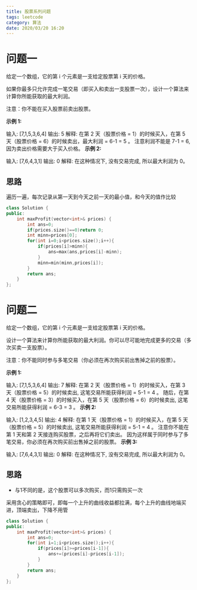 ```yaml
---
title: 股票系列问题
tags: leetcode
category: 算法
date: 2020/03/20 16:20
---
```


# 问题一

给定一个数组，它的第 i 个元素是一支给定股票第 i 天的价格。

如果你最多只允许完成一笔交易（即买入和卖出一支股票一次），设计一个算法来计算你所能获取的最大利润。

注意：你不能在买入股票前卖出股票。



**示例 1:**

输入: [7,1,5,3,6,4]
输出: 5
解释: 在第 2 天（股票价格 = 1）的时候买入，在第 5 天（股票价格 = 6）的时候卖出，最大利润 = 6-1 = 5 。
     注意利润不能是 7-1 = 6, 因为卖出价格需要大于买入价格。
**示例 2:**

输入: [7,6,4,3,1]
输出: 0
解释: 在这种情况下, 没有交易完成, 所以最大利润为 0。

## 思路

遍历一遍，每次记录从第一天到今天之前一天的最小值，和今天的值作比较

```c++
class Solution {
public:
    int maxProfit(vector<int>& prices) {
        int ans=0;
        if(prices.size()==0)return 0;
        int minn=prices[0];
        for(int i=0;i<prices.size();i++){
            if(prices[i]>minn){
                ans=max(ans,prices[i]-minn);
            }
            minn=min(minn,prices[i]);
        }
        return ans;
    }
};
```

# 问题二

给定一个数组，它的第 i 个元素是一支给定股票第 i 天的价格。

设计一个算法来计算你所能获取的最大利润。你可以尽可能地完成更多的交易（多次买卖一支股票）。

注意：你不能同时参与多笔交易（你必须在再次购买前出售掉之前的股票）。

**示例 1:**

输入: [7,1,5,3,6,4]
输出: 7
解释: 在第 2 天（股票价格 = 1）的时候买入，在第 3 天（股票价格 = 5）的时候卖出, 这笔交易所能获得利润 = 5-1 = 4 。
     随后，在第 4 天（股票价格 = 3）的时候买入，在第 5 天（股票价格 = 6）的时候卖出, 这笔交易所能获得利润 = 6-3 = 3 。
**示例 2:**

输入: [1,2,3,4,5]
输出: 4
解释: 在第 1 天（股票价格 = 1）的时候买入，在第 5 天 （股票价格 = 5）的时候卖出, 这笔交易所能获得利润 = 5-1 = 4 。
     注意你不能在第 1 天和第 2 天接连购买股票，之后再将它们卖出。
     因为这样属于同时参与了多笔交易，你必须在再次购买前出售掉之前的股票。
**示例 3:**

输入: [7,6,4,3,1]
输出: 0
解释: 在这种情况下, 没有交易完成, 所以最大利润为 0。

## 思路

- 与1不同的是，这个股票可以多次购买，而1只需购买一次

采用贪心的策略即可，即每一个上升的曲线收益都拉满，每个上升的曲线地端买进，顶端卖出，下降不用管

```c++
class Solution {
public:
    int maxProfit(vector<int>& prices) {
        int ans=0;
        for(int i=1;i<prices.size();i++){
            if(prices[i]>=prices[i-1]){
                ans+=(prices[i]-prices[i-1]);
            }
        }
        return ans;
    }
};
```

